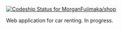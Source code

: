 [ ![Codeship Status for MorganFujimaka/shop](https://codeship.com/projects/c7e7ad60-8544-0132-109b-421cd1c7bc9b/status?branch=master)](https://codeship.com/projects/58673)

Web application for car renting. In progress.